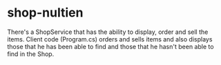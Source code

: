 # shop-nultien
There's a ShopService that has the ability to display, order and sell the items.  Client code (Program.cs) orders and sells items and also displays those that he has been able to find and those that he hasn't been able to find in the Shop.
